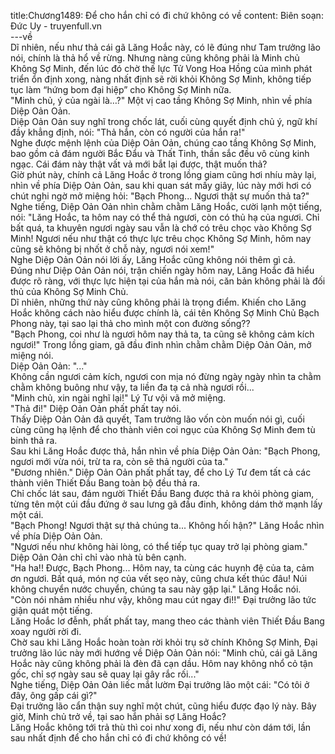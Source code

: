 title:Chương1489: Để cho hắn chỉ có đi chứ không có về
content:
Biên soạn: Đức Uy - truyenfull.vn<br>---về<br>Dĩ nhiên, nếu như thả cái gã Lăng Hoắc này, có lẽ đúng như Tam trưởng lão nói, chính là thả hổ về rừng. Nhưng nàng cũng không phải là Minh chủ Không Sợ Minh, đến lúc đó chờ thế lực Tử Vong Hoa Hồng của mình phát triển ổn định xong, nàng nhất định sẽ rời khỏi Không Sợ Minh, không tiếp tục làm “hứng bom đại hiệp” cho Không Sợ Minh nữa.<br>"Minh chủ, ý của ngài là…?" Một vị cao tầng Không Sợ Minh, nhìn về phía Diệp Oản Oản.<br>Diệp Oản Oản suy nghĩ trong chốc lát, cuối cùng quyết định chủ ý, ngữ khí đầy khẳng định, nói: "Thả hắn, còn có người của hắn ra!"<br>Nghe được mệnh lệnh của Diệp Oản Oản, chúng cao tầng Không Sợ Minh, bao gồm cả đám người Bắc Đẩu và Thất Tinh, thần sắc đều vô cùng kinh ngạc. Cái đám này thật vất vả mới bắt lại được, thật muốn thả?<br>Giờ phút này, chính cả Lăng Hoắc ở trong lồng giam cũng hơi nhíu mày lại, nhìn về phía Diệp Oản Oản, sau khi quan sát mấy giây, lúc này mới hơi có chút nghi ngờ mở miệng hỏi: "Bạch Phong... Ngươi thật sự muốn thả ta?"<br>Nghe tiếng, Diệp Oản Oản nhìn chằm chằm Lăng Hoắc, cười lạnh một tiếng, nói: "Lăng Hoắc, ta hôm nay có thể thả ngươi, còn có thủ hạ của ngươi. Chỉ bất quá, ta khuyên ngươi ngày sau vẫn là chớ có trêu chọc vào Không Sợ Minh! Ngươi nếu như thật có thực lực trêu chọc Không Sợ Minh, hôm nay cũng sẽ không bị nhốt ở chỗ này, ngươi nói xem!"<br>Nghe Diệp Oản Oản nói lời ấy, Lăng Hoắc cũng không nói thêm gì cả.<br>Đúng như Diệp Oản Oản nói, trận chiến ngày hôm nay, Lăng Hoắc đã hiểu được rõ ràng, với thực lực hiện tại của hắn mà nói, căn bản không phải là đối thủ của Không Sợ Minh Chủ.<br>Dĩ nhiên, những thứ này cũng không phải là trọng điểm. Khiến cho Lăng Hoắc không cách nào hiểu được chính là, cái tên Không Sợ Minh Chủ Bạch Phong này, tại sao lại thả cho mình một con đường sống??<br>"Bạch Phong, coi như là ngươi hôm nay thả ta, ta cũng sẽ không cảm kích ngươi!" Trong lồng giam, gã đầu đinh nhìn chằm chằm Diệp Oản Oản, mở miệng nói.<br>Diệp Oản Oản: "..."<br>Không cần ngươi cảm kích, ngươi con mịa nó đừng ngày ngày nhìn ta chằm chằm không buông như vậy, ta liền đa tạ cả nhà ngươi rồi...<br>"Minh chủ, xin ngài nghĩ lại!" Lý Tư vội vã mở miệng.<br>"Thả đi!" Diệp Oản Oản phất phất tay nói.<br>Thấy Diệp Oản Oản đã quyết, Tam trưởng lão vốn còn muốn nói gì, cuối cùng cũng hạ lệnh để cho thành viên coi ngục của Không Sợ Minh đem tù binh thả ra.<br>Sau khi Lăng Hoắc được thả, hắn nhìn về phía Diệp Oản Oản: "Bạch Phong, ngươi mới vừa nói, trừ ta ra, còn sẽ thả người của ta."<br>"Đương nhiên." Diệp Oản Oản phất phất tay, để cho Lý Tư đem tất cả các thành viên Thiết Đầu Bang toàn bộ đều thả ra.<br>Chỉ chốc lát sau, đám người Thiết Đầu Bang được thả ra khỏi phòng giam, từng tên một cúi đầu đứng ở sau lưng gã đầu đinh, không dám thở mạnh lấy một cái.<br>"Bạch Phong! Ngươi thật sự thả chúng ta... Không hối hận?" Lăng Hoắc nhìn về phía Diệp Oản Oản.<br>"Ngươi nếu như không hài lòng, có thể tiếp tục quay trở lại phòng giam." Diệp Oản Oản chỉ chỉ vào nhà tù bên cạnh.<br>"Ha ha!! Được, Bạch Phong... Hôm nay, ta cùng các huynh đệ của ta, cảm ơn ngươi. Bất quá, món nợ của vết sẹo này, cũng chưa kết thúc đâu! Núi không chuyển nước chuyển, chúng ta sau này gặp lại." Lăng Hoắc nói.<br>"Còn nói nhảm nhiều như vậy, không mau cút ngay đi!!" Đại trưởng lão tức giận quát một tiếng.<br>Lăng Hoắc lơ đễnh, phất phất tay, mang theo các thành viên Thiết Đầu Bang xoay người rời đi.<br>Chờ sau khi Lăng Hoắc hoàn toàn rời khỏi trụ sở chính Không Sợ Minh, Đại trưởng lão lúc này mới hướng về Diệp Oản Oản nói: "Minh chủ, cái gã Lăng Hoắc này cũng không phải là đèn đã cạn dầu. Hôm nay không nhổ cỏ tận gốc, chỉ sợ ngày sau sẽ quay lại gây rắc rối..."<br>Nghe tiếng, Diệp Oản Oản liếc mắt lườm Đại trưởng lão một cái: "Có tôi ở đây, ông gấp cái gì?"<br>Đại trưởng lão cẩn thận suy nghĩ một chút, cũng hiểu được đạo lý này. Bây giờ, Minh chủ trở về, tại sao hắn phải sợ Lăng Hoắc?<br>Lăng Hoắc không tới trả thù thì coi như xong đi, nếu như còn dám tới, lần sau nhất định để cho hắn chỉ có đi chứ không có về!